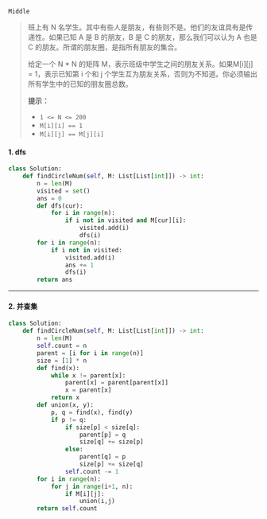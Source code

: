 `Middle`

> 班上有 N 名学生。其中有些人是朋友，有些则不是。他们的友谊具有是传递性。如果已知 A 是 B 的朋友，B 是 C 的朋友，那么我们可以认为 A 也是 C 的朋友。所谓的朋友圈，是指所有朋友的集合。
>
> 给定一个 N * N 的矩阵 M，表示班级中学生之间的朋友关系。如果M[i][j] = 1，表示已知第 i 个和 j 个学生互为朋友关系，否则为不知道。你必须输出所有学生中的已知的朋友圈总数。
>
> **提示：**
>
> - `1 <= N <= 200`
> - `M[i][i] == 1`
> - `M[i][j] == M[j][i]`

#### 1. dfs

```python
class Solution:
    def findCircleNum(self, M: List[List[int]]) -> int:
        n = len(M)
        visited = set()
        ans = 0
        def dfs(cur):
            for i in range(n):
                if i not in visited and M[cur][i]:
                    visited.add(i)
                    dfs(i)
        for i in range(n):
            if i not in visited:
                visited.add(i)
                ans += 1
                dfs(i)
        return ans
```



---

#### 2. 并查集

```python
class Solution:
    def findCircleNum(self, M: List[List[int]]) -> int:
        n = len(M)
        self.count = n 
        parent = [i for i in range(n)]
        size = [1] * n
        def find(x):
            while x != parent[x]:
                parent[x] = parent[parent[x]]
                x = parent[x]
            return x
        def union(x, y):
            p, q = find(x), find(y)
            if p != q:
                if size[p] < size[q]:
                    parent[p] = q
                    size[q] += size[p]
                else:
                    parent[q] = p
                    size[p] += size[q]
                self.count -= 1
        for i in range(n):
            for j in range(i+1, n):
                if M[i][j]:
                    union(i,j)
        return self.count
```

